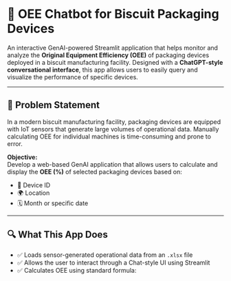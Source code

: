 # 🤖 OEE Chatbot for Biscuit Packaging Devices

An interactive GenAI-powered Streamlit application that helps monitor and analyze the **Original Equipment Efficiency (OEE)** of packaging devices deployed in a biscuit manufacturing facility.
Designed with a **ChatGPT-style conversational interface**, this app allows users to easily query and visualize the performance of specific devices.

---

## 🧠 Problem Statement

In a modern biscuit manufacturing facility, packaging devices are equipped with IoT sensors that generate large volumes of operational data.
Manually calculating OEE for individual machines is time-consuming and prone to error. 

**Objective:**  
Develop a web-based GenAI application that allows users to calculate and display the **OEE (%)** of selected packaging devices based on:

- 📌 Device ID  
- 🌍 Location  
- 🗓️ Month or specific date  

---

## 🔍 What This App Does

- ✅ Loads sensor-generated operational data from an `.xlsx` file
- ✅ Allows the user to interact through a Chat-style UI using Streamlit
- ✅ Calculates OEE using standard formula:
  
